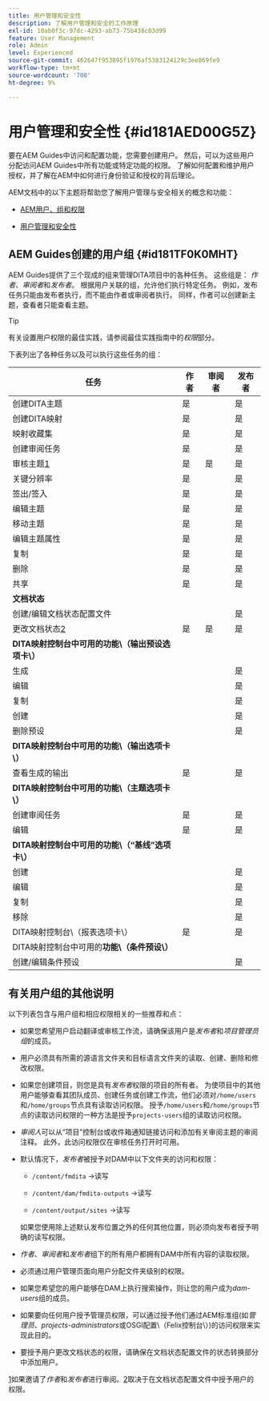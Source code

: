 ```yaml
---
title: 用户管理和安全性
description: 了解用户管理和安全的工作原理
exl-id: 10ab0f3c-97dc-4293-ab73-75b438c03d99
feature: User Management
role: Admin
level: Experienced
source-git-commit: 462647f953895f1976af5383124129c3ee869fe9
workflow-type: tm+mt
source-wordcount: '708'
ht-degree: 9%

---
```


# 用户管理和安全性 {#id181AED00G5Z}

要在AEM Guides中访问和配置功能，您需要创建用户。 然后，可以为这些用户分配访问AEM Guides中所有功能或特定功能的权限。 了解如何配置和维护用户授权，并了解在AEM中如何进行身份验证和授权的背后理论。

AEM文档中的以下主题将帮助您了解用户管理与安全相关的概念和功能：

- [AEM用户、组和权限](https://experienceleague.adobe.com/docs/experience-manager-learn/cloud-service/accessing/aem-users-groups-and-permissions.html)

- [用户管理和安全性](https://experienceleague.adobe.com/docs/experience-manager-65/administering/security/security.html)


## AEM Guides创建的用户组 {#id181TF0K0MHT}

AEM Guides提供了三个现成的组来管理DITA项目中的各种任务。 这些组是： *作者*、*审阅者*&#x200B;和&#x200B;*发布者*。 根据用户关联的组，允许他们执行特定任务。 例如，发布任务只能由发布者执行，而不能由作者或审阅者执行。 同样，作者可以创建新主题，查看者只能查看主题。

>[!TIP]
>
> 有关设置用户权限的最佳实践，请参阅最佳实践指南中的&#x200B;*权限*&#x200B;部分。

下表列出了各种任务以及可以执行这些任务的组：

| 任务 | 作者 | 审阅者 | 发布者 |
|----|-------|---------|----------|
| 创建DITA主题 | 是 |   | 是 |
| 创建DITA映射 | 是 |   | 是 |
| 映射收藏集 | 是 |   | 是 |
| 创建审阅任务 | 是 |   | 是 |
| 审核主题[1](#fntarg_1) | 是 | 是 | 是 |
| 关键分辨率 | 是 |   | 是 |
| 签出/签入 | 是 |   | 是 |
| 编辑主题 | 是 |   | 是 |
| 移动主题 | 是 |   | 是 |
| 编辑主题属性 | 是 |   | 是 |
| 复制 | 是 |   | 是 |
| 删除 | 是 |   | 是 |
| 共享 | 是 |   | 是 |
| **文档状态** |
| 创建/编辑文档状态配置文件 |   |   | 是 |
| 更改文档状态[2](#fntarg_2) | 是 | 是 | 是 |
| **DITA映射控制台中可用的功能\（输出预设选项卡\）** |
| 生成 |   |   | 是 |
| 编辑 |   |   | 是 |
| 复制 |   |   | 是 |
| 创建 |   |   | 是 |
| 删除预设 |   |   | 是 |
| **DITA映射控制台中可用的功能\（输出选项卡\）** |
| 查看生成的输出 | 是 |   | 是 |
| **DITA映射控制台中可用的功能\（主题选项卡\）** |
| 创建审阅任务 | 是 |   | 是 |
| 编辑 | 是 |   | 是 |
| **DITA映射控制台中可用的功能\（“基线”选项卡\）** |
| 创建 |   |   | 是 |
| 编辑 |   |   | 是 |
| 复制 |   |   | 是 |
| 移除 |   |   | 是 |
| DITA映射控制台\（报表选项卡\） | 是 |   | 是 |
| DITA映射控制台中可用的&#x200B;**功能\（条件预设\）** |
| 创建/编辑条件预设 |   |   | 是 |

## 有关用户组的其他说明

以下列表包含与用户组和相应权限相关的一些推荐和点：

- 如果您希望用户启动翻译或审核工作流，请确保该用户是&#x200B;*发布者*&#x200B;和&#x200B;*项目管理员组*&#x200B;的成员。

- 用户必须具有所需的源语言文件夹和目标语言文件夹的读取、创建、删除和修改权限。

- 如果您创建项目，则您是具有&#x200B;*发布者*&#x200B;权限的项目的所有者。 为使项目中的其他用户能够查看其团队成员、创建任务或创建工作流，他们必须对`/home/users`和`/home/groups`节点具有读取访问权限。 授予`/home/users`和`/home/groups`节点的读取访问权限的一种方法是授予`projects-users`组的读取访问权限。

- *审阅人*&#x200B;可以从“项目”控制台或收件箱通知链接访问和添加有关审阅主题的审阅注释。 此外，此访问权限仅在审核任务打开时可用。

- 默认情况下，*发布者*&#x200B;被授予对DAM中以下文件夹的访问和权限：

   - `/content/fmdita` -\>读写

   - `/content/dam/fmdita-outputs` -\>读写

   - `/content/output/sites` -\>读写

  如果您使用除上述默认发布位置之外的任何其他位置，则必须向发布者授予明确的读写权限。

- *作者*、*审阅者*&#x200B;和&#x200B;*发布者*&#x200B;组下的所有用户都拥有DAM中所有内容的读取权限。

- 必须通过用户管理页面向用户分配文件夹级别的权限。

- 如果您希望您的用户能够在DAM上执行搜索操作，则让您的用户成为&#x200B;*dam-users*&#x200B;组的成员。

- 如果要向任何用户授予管理员权限，可以通过授予他们通过AEM标准组(如&#x200B;*管理员*、*projects-administrators*&#x200B;或OSGI配置\（Felix控制台\）)的访问权限来实现此目的。

- 要授予用户更改文档状态的权限，请确保在文档状态配置文件的状态转换部分中添加用户。

[1](#fnsrc_1)如果邀请了&#x200B;*作者*&#x200B;和&#x200B;*发布者*&#x200B;进行审阅。[2](#fnsrc_2)取决于在文档状态配置文件中授予用户的权限。

